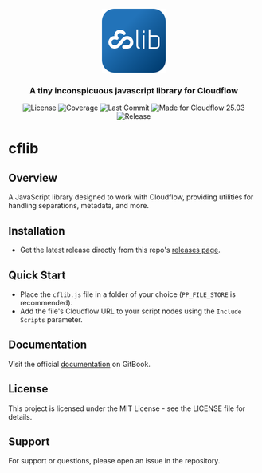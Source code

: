 <p align="center">
  <img alt="Icon image" src="./images/cflib.svg" height="128">
  <h3 align="center">A tiny inconspicuous javascript library for Cloudflow</h3>
</p>

<p align="center">
  <img src="https://img.shields.io/badge/license-MIT-darkgreen.svg" alt="License">
  <img src="https://img.shields.io/codecov/c/github/jcgerhard/cflib" alt="Coverage">
  <img src="https://img.shields.io/github/last-commit/jcgerhard/cflib" alt="Last Commit">
  <img src="https://img.shields.io/badge/Ready%20for-Cloudflow%2025.03-blue" alt="Made for Cloudflow 25.03">
  <img src="https://img.shields.io/github/v/release/jcgerhard/cflib" alt="Release">
</p>

# cflib

## Overview

A JavaScript library designed to work with Cloudflow, providing utilities for handling separations, metadata, and more.

## Installation

- Get the latest release directly from this repo's [releases page](https://github.com/jcgerhard/cflib/releases).

## Quick Start

- Place the `cflib.js`  file in a folder of your choice (`PP_FILE_STORE` is recommended).
- Add the file's Cloudflow URL to your script nodes using the `Include Scripts` parameter.

## Documentation

Visit the official [documentation](https://jangerhard.gitbook.io/cflib/) on GitBook.

## License

This project is licensed under the MIT License - see the LICENSE file for details.

## Support

For support or questions, please open an issue in the repository.
